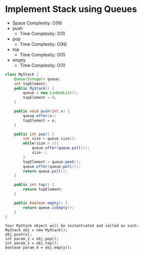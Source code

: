 # Implement Stack using Queues

- Space Complexity: O(N)
- push
  - Time Complexity: O(1)
- pop
  - Time Complexity: O(N)
- top
  - Time Complexity: O(1)
- empty
  - Time Complexity: O(1)

```java
class MyStack {
    Queue<Integer> queue;
    int topElement;
    public MyStack() {
        queue = new LinkedList();
        topElement = 0;
    }

    public void push(int x) {
        queue.offer(x);
        topElement = x;
    }

    public int pop() {
        int size = queue.size();
        while(size > 2){
            queue.offer(queue.poll());
            size--;
        }
        topElement = queue.peek();
        queue.offer(queue.poll());
        return queue.poll();
    }

    public int top() {
        return topElement;
    }

    public boolean empty() {
        return queue.isEmpty();
    }
}
```
```
Your MyStack object will be instantiated and called as such:
MyStack obj = new MyStack();
obj.push(x);
int param_2 = obj.pop();
int param_3 = obj.top();
boolean param_4 = obj.empty();
```
